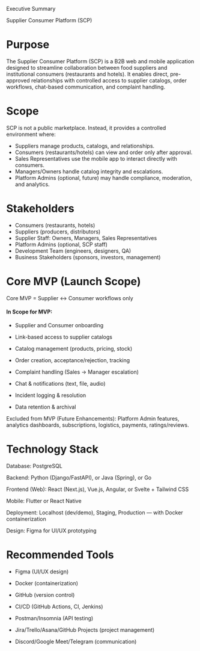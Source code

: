  Executive Summary

Supplier Consumer Platform (SCP)

# **Purpose**

The Supplier Consumer Platform (SCP) is a B2B web and mobile application designed to streamline collaboration between food suppliers and institutional consumers (restaurants and hotels). It enables direct, pre-approved relationships with controlled access to supplier catalogs, order workflows, chat-based communication, and complaint handling.

# **Scope**

SCP is not a public marketplace. Instead, it provides a controlled environment where:

- Suppliers manage products, catalogs, and relationships.
- Consumers (restaurants/hotels) can view and order only after approval.
- Sales Representatives use the mobile app to interact directly with consumers.
- Managers/Owners handle catalog integrity and escalations.
- Platform Admins (optional, future) may handle compliance, moderation, and analytics.

# **Stakeholders**

- Consumers (restaurants, hotels)
- Suppliers (producers, distributors)
- Supplier Staff: Owners, Managers, Sales Representatives
- Platform Admins (optional, SCP staff)
- Development Team (engineers, designers, QA)
- Business Stakeholders (sponsors, investors, management)

# **Core MVP (Launch Scope)**

Core MVP = Supplier ↔ Consumer workflows only

#### In Scope for MVP:

- Supplier and Consumer onboarding
- Link-based access to supplier catalogs
- Catalog management (products, pricing, stock)
- Order creation, acceptance/rejection, tracking
- Complaint handling (Sales → Manager escalation)
- Chat & notifications (text, file, audio)

- Incident logging & resolution
- Data retention & archival

Excluded from MVP (Future Enhancements): Platform Admin features, analytics dashboards, subscriptions, logistics, payments, ratings/reviews.

# **Technology Stack**

Database: PostgreSQL

Backend: Python (Django/FastAPI), or Java (Spring), or Go

Frontend (Web): React (Next.js), Vue.js, Angular, or Svelte + Tailwind CSS

Mobile: Flutter or React Native

Deployment: Localhost (dev/demo), Staging, Production — with Docker containerization

Design: Figma for UI/UX prototyping

# **Recommended Tools**

- Figma (UI/UX design)

- Docker (containerization)
- GitHub (version control)
- CI/CD (GitHub Actions, CI, Jenkins)
- Postman/Insomnia (API testing)
- Jira/Trello/Asana/GitHub Projects (project management)
- Discord/Google Meet/Telegram (communication)
